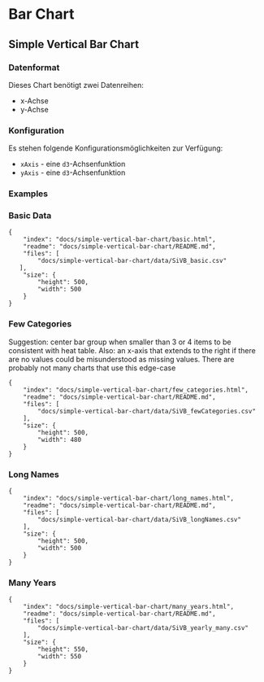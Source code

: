 # Bar Chart

## Simple Vertical Bar Chart

### Datenformat

Dieses Chart benötigt zwei Datenreihen:

* x-Achse
* y-Achse

### Konfiguration

Es stehen folgende Konfigurationsmöglichkeiten zur Verfügung:

* `xAxis` - eine `d3`-Achsenfunktion
* `yAxis` - eine `d3`-Achsenfunktion

### Examples

### Basic Data

```project
{
    "index": "docs/simple-vertical-bar-chart/basic.html",
    "readme": "docs/simple-vertical-bar-chart/README.md",
    "files": [
        "docs/simple-vertical-bar-chart/data/SiVB_basic.csv"
   ],
    "size": {
        "height": 500,
        "width": 500
    }
}
```

### Few Categories

Suggestion: center bar group when smaller than 3 or 4 items to be consistent with heat table. Also: an x-axis that extends to the right if there are no values could be misunderstood as missing values. There are probably not many charts that use this edge-case

```project
{
    "index": "docs/simple-vertical-bar-chart/few_categories.html",
    "readme": "docs/simple-vertical-bar-chart/README.md",
    "files": [
        "docs/simple-vertical-bar-chart/data/SiVB_fewCategories.csv"
    ],
    "size": {
        "height": 500,
        "width": 480
    }
}
```

### Long Names

```project
{
    "index": "docs/simple-vertical-bar-chart/long_names.html",
    "readme": "docs/simple-vertical-bar-chart/README.md",
    "files": [
        "docs/simple-vertical-bar-chart/data/SiVB_longNames.csv"
    ],
    "size": {
        "height": 500,
        "width": 500
    }
}
```

### Many Years

```project
{
    "index": "docs/simple-vertical-bar-chart/many_years.html",
    "readme": "docs/simple-vertical-bar-chart/README.md",
    "files": [
        "docs/simple-vertical-bar-chart/data/SiVB_yearly_many.csv"
    ],
    "size": {
        "height": 550,
        "width": 550
    }
}
```
